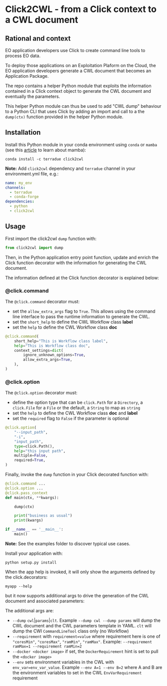 # Click2CWL - from a Click context to a CWL document

## Rational and context

EO application developers use Click to create command line tools to process EO data.

To deploy those applications on an Exploitation Plaform on the Cloud, the EO application developers generate a CWL document that becomes an Application Package.

The repo contains a helper Python module that exploits the information contained in a Click context object to generate the CWL document and eventually the parameters.

This helper Python module can thus be used to add "CWL dump" behaviour to a Python CLI that uses Click by adding an import and call to a the `dump(ctx)` function provided in the helper Python module. 

## Installation

Install this Python module in your conda environment using `conda` or `mamba` (see this [article](https://wolfv.medium.com/mamba-development-news-29e32aaa8d6c) to learn about mamba):

```console
conda install -c terradue click2cwl
```

**Note:** Add `click2cwl` dependency and `terradue` channel in your environment.yml file, e.g.:

```yaml
name: my_env
channels:
  - terradue
  - conda-forge
dependencies:
  - python
  - click2cwl
```

## Usage

First import the click2cwl `dump` function with:

```python
from click2cwl import dump
```

Then, in the Python application entry point function, update and enrich the Click function decorator with the information for generating the CWL document.

The information defined at the Click function decorator is explained below:

### @click.command

The `@click.command` decorator must:

- set the `allow_extra_args` flag to `True`. This allows using the command line interface to pass the runtime information to generate the CWL.
- set the `short_help` to define the CWL Workflow class **label**
- set the `help` to define the CWL Workflow class **doc**

```python
@click.command(
    short_help="This is Workflow class label",
    help="This is Workflow class doc",
    context_settings=dict(
        ignore_unknown_options=True,
        allow_extra_args=True,
    ),
)
```

### @click.option

The `@click.option` decorator must:

- define the option type that can be `click.Path` for a `Directory`, a `click.File` for a `File` or the default, a `String` to map as `string`
- set the `help` to define the CWL Workflow class **doc** and **label**
- set the `required` flag to `False` if the parameter is optional

```python
@click.option(
    "--input_path",
    "-i",
    "input_path",
    type=click.Path(),
    help="this input path",
    multiple=False,
    required=True,
)
```

Finally, invoke the `dump` function in your Click decorated function with:

```python
@click.command ...
@click.option ...
@click.pass_context
def main(ctx, **kwargs):

    dump(ctx)

    print("business as usual")
    print(kwargs)

if __name__ == '__main__':
    main()
```

**Note:** See the examples folder to discover typical use cases.

Install your application with:

```console
python setup.py install
```

When the app help is invoked, it will only show the arguments defined by the click.decorators:  

```console
myapp --help
```

but it now supports additional args to drive the generation of the CWL document and associated parameters:

The additional args are:

- `--dump` `cwl`|`params`|`clt`. Example `--dump cwl --dump params` will dump the CWL document and the CWL parameters template in YAML. `clt` will dump the CWl `CommandLineTool` class only (no Workflow)
- `--requirement` with `requirement=value` where requirement here is one of `"coresMin"`, `"coresMax"`, `"ramMin"`, `"ramMax"`. Example: 
 `--requirement ramMax=1 --requirement ramMin=2`
 - `--docker <docker image>` if set, the `DockerRequirement` hint is set to pull the `<docker image>`
 - `--env` sets environment variables in the CWL with `env_var=env_var_value`. Example `--env A=1 --env B=2` where A and B are the environment variables to set in the CWL `EnvVarRequirement` requirement
